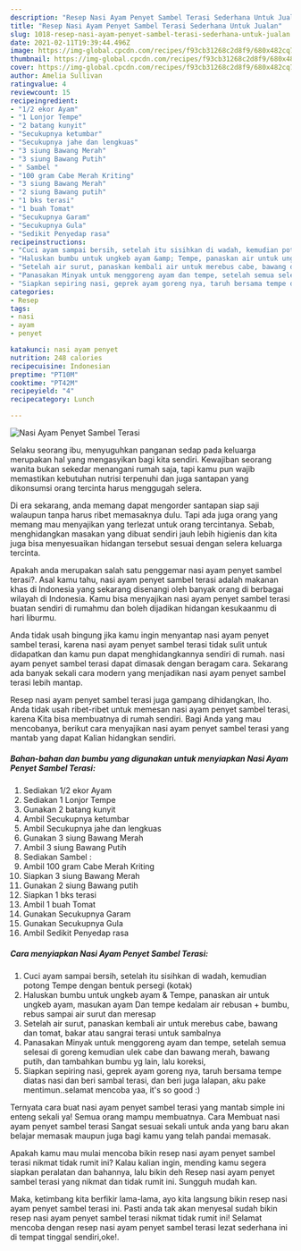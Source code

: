 ```yaml
---
description: "Resep Nasi Ayam Penyet Sambel Terasi Sederhana Untuk Jualan"
title: "Resep Nasi Ayam Penyet Sambel Terasi Sederhana Untuk Jualan"
slug: 1018-resep-nasi-ayam-penyet-sambel-terasi-sederhana-untuk-jualan
date: 2021-02-11T19:39:44.496Z
image: https://img-global.cpcdn.com/recipes/f93cb31268c2d8f9/680x482cq70/nasi-ayam-penyet-sambel-terasi-foto-resep-utama.jpg
thumbnail: https://img-global.cpcdn.com/recipes/f93cb31268c2d8f9/680x482cq70/nasi-ayam-penyet-sambel-terasi-foto-resep-utama.jpg
cover: https://img-global.cpcdn.com/recipes/f93cb31268c2d8f9/680x482cq70/nasi-ayam-penyet-sambel-terasi-foto-resep-utama.jpg
author: Amelia Sullivan
ratingvalue: 4
reviewcount: 15
recipeingredient:
- "1/2 ekor Ayam"
- "1 Lonjor Tempe"
- "2 batang kunyit"
- "Secukupnya ketumbar"
- "Secukupnya jahe dan lengkuas"
- "3 siung Bawang Merah"
- "3 siung Bawang Putih"
- " Sambel "
- "100 gram Cabe Merah Kriting"
- "3 siung Bawang Merah"
- "2 siung Bawang putih"
- "1 bks terasi"
- "1 buah Tomat"
- "Secukupnya Garam"
- "Secukupnya Gula"
- "Sedikit Penyedap rasa"
recipeinstructions:
- "Cuci ayam sampai bersih, setelah itu sisihkan di wadah, kemudian potong Tempe dengan bentuk persegi (kotak)"
- "Haluskan bumbu untuk ungkeb ayam &amp; Tempe, panaskan air untuk ungkeb ayam, masukan ayam Dan tempe kedalam air rebusan + bumbu, rebus sampai air surut dan meresap"
- "Setelah air surut, panaskan kembali air untuk merebus cabe, bawang dan tomat, bakar atau sangrai terasi untuk sambalnya"
- "Panasakan Minyak untuk menggoreng ayam dan tempe, setelah semua selesai di goreng kemudian ulek cabe dan bawang merah, bawang putih, dan tambahkan bumbu yg lain, lalu koreksi,"
- "Siapkan sepiring nasi, geprek ayam goreng nya, taruh bersama tempe diatas nasi dan beri sambal terasi, dan beri juga lalapan, aku pake mentimun..selamat mencoba yaa, it&#39;s so good :)"
categories:
- Resep
tags:
- nasi
- ayam
- penyet

katakunci: nasi ayam penyet 
nutrition: 248 calories
recipecuisine: Indonesian
preptime: "PT10M"
cooktime: "PT42M"
recipeyield: "4"
recipecategory: Lunch

---
```



![Nasi Ayam Penyet Sambel Terasi](https://img-global.cpcdn.com/recipes/f93cb31268c2d8f9/680x482cq70/nasi-ayam-penyet-sambel-terasi-foto-resep-utama.jpg)

Selaku seorang ibu, menyuguhkan panganan sedap pada keluarga merupakan hal yang mengasyikan bagi kita sendiri. Kewajiban seorang  wanita bukan sekedar menangani rumah saja, tapi kamu pun wajib memastikan kebutuhan nutrisi terpenuhi dan juga santapan yang dikonsumsi orang tercinta harus menggugah selera.

Di era  sekarang, anda memang dapat mengorder santapan siap saji walaupun tanpa harus ribet memasaknya dulu. Tapi ada juga orang yang memang mau menyajikan yang terlezat untuk orang tercintanya. Sebab, menghidangkan masakan yang dibuat sendiri jauh lebih higienis dan kita juga bisa menyesuaikan hidangan tersebut sesuai dengan selera keluarga tercinta. 



Apakah anda merupakan salah satu penggemar nasi ayam penyet sambel terasi?. Asal kamu tahu, nasi ayam penyet sambel terasi adalah makanan khas di Indonesia yang sekarang disenangi oleh banyak orang di berbagai wilayah di Indonesia. Kamu bisa menyajikan nasi ayam penyet sambel terasi buatan sendiri di rumahmu dan boleh dijadikan hidangan kesukaanmu di hari liburmu.

Anda tidak usah bingung jika kamu ingin menyantap nasi ayam penyet sambel terasi, karena nasi ayam penyet sambel terasi tidak sulit untuk didapatkan dan kamu pun dapat menghidangkannya sendiri di rumah. nasi ayam penyet sambel terasi dapat dimasak dengan beragam cara. Sekarang ada banyak sekali cara modern yang menjadikan nasi ayam penyet sambel terasi lebih mantap.

Resep nasi ayam penyet sambel terasi juga gampang dihidangkan, lho. Anda tidak usah ribet-ribet untuk memesan nasi ayam penyet sambel terasi, karena Kita bisa membuatnya di rumah sendiri. Bagi Anda yang mau mencobanya, berikut cara menyajikan nasi ayam penyet sambel terasi yang mantab yang dapat Kalian hidangkan sendiri.

<!--inarticleads1-->

##### Bahan-bahan dan bumbu yang digunakan untuk menyiapkan Nasi Ayam Penyet Sambel Terasi:

1. Sediakan 1/2 ekor Ayam
1. Sediakan 1 Lonjor Tempe
1. Gunakan 2 batang kunyit
1. Ambil Secukupnya ketumbar
1. Ambil Secukupnya jahe dan lengkuas
1. Gunakan 3 siung Bawang Merah
1. Ambil 3 siung Bawang Putih
1. Sediakan  Sambel :
1. Ambil 100 gram Cabe Merah Kriting
1. Siapkan 3 siung Bawang Merah
1. Gunakan 2 siung Bawang putih
1. Siapkan 1 bks terasi
1. Ambil 1 buah Tomat
1. Gunakan Secukupnya Garam
1. Gunakan Secukupnya Gula
1. Ambil Sedikit Penyedap rasa




<!--inarticleads2-->

##### Cara menyiapkan Nasi Ayam Penyet Sambel Terasi:

1. Cuci ayam sampai bersih, setelah itu sisihkan di wadah, kemudian potong Tempe dengan bentuk persegi (kotak)
1. Haluskan bumbu untuk ungkeb ayam &amp; Tempe, panaskan air untuk ungkeb ayam, masukan ayam Dan tempe kedalam air rebusan + bumbu, rebus sampai air surut dan meresap
1. Setelah air surut, panaskan kembali air untuk merebus cabe, bawang dan tomat, bakar atau sangrai terasi untuk sambalnya
1. Panasakan Minyak untuk menggoreng ayam dan tempe, setelah semua selesai di goreng kemudian ulek cabe dan bawang merah, bawang putih, dan tambahkan bumbu yg lain, lalu koreksi,
1. Siapkan sepiring nasi, geprek ayam goreng nya, taruh bersama tempe diatas nasi dan beri sambal terasi, dan beri juga lalapan, aku pake mentimun..selamat mencoba yaa, it&#39;s so good :)




Ternyata cara buat nasi ayam penyet sambel terasi yang mantab simple ini enteng sekali ya! Semua orang mampu membuatnya. Cara Membuat nasi ayam penyet sambel terasi Sangat sesuai sekali untuk anda yang baru akan belajar memasak maupun juga bagi kamu yang telah pandai memasak.

Apakah kamu mau mulai mencoba bikin resep nasi ayam penyet sambel terasi nikmat tidak rumit ini? Kalau kalian ingin, mending kamu segera siapkan peralatan dan bahannya, lalu bikin deh Resep nasi ayam penyet sambel terasi yang nikmat dan tidak rumit ini. Sungguh mudah kan. 

Maka, ketimbang kita berfikir lama-lama, ayo kita langsung bikin resep nasi ayam penyet sambel terasi ini. Pasti anda tak akan menyesal sudah bikin resep nasi ayam penyet sambel terasi nikmat tidak rumit ini! Selamat mencoba dengan resep nasi ayam penyet sambel terasi lezat sederhana ini di tempat tinggal sendiri,oke!.


